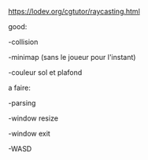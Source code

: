 https://lodev.org/cgtutor/raycasting.html

good:

-collision

-minimap (sans le joueur pour l'instant)

-couleur sol et plafond



a faire:

-parsing

-window resize

-window exit

-WASD
